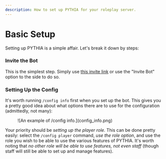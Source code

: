 ```yaml
---
description: How to set up PYTHIA for your roleplay server.
---
```


# Basic Setup

Setting up PYTHIA is a simple affair. Let's break it down by steps:

### Invite the Bot

This is the simplest step. Simply use [this invite link](https://discord.com/api/oauth2/authorize?client_id=843994199187914753&permissions=532576332864&scope=bot%20applications.commands) or use the "Invite Bot" option to the side to do so.

### Setting Up the Config

It's worth running `/config info` first when you set up the bot. This gives you a pretty good idea about what options there are to use for the configuration (admittedly, not many):

<figure markdown>
  ![An example of /config info.](config_info.png)
</figure>

Your priority should be _setting up the player role._ This can be done pretty easily: select the `/config player` command, _use the role option_, and use the role you wish to be able to use the various features of PYTHIA. It's worth noting that _no other role will be able to use features, not even staff_ (though staff will still be able to set up and manage features).
